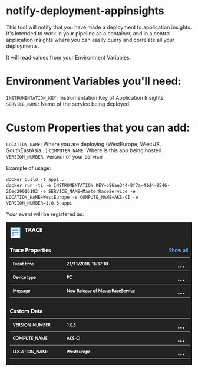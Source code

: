 # notify-deployment-appinsights

This tool will notify that you have made a deployment to application insights. 
It's intended to work in your pipeline as a container, and in a central application insights where you can easily query and correlate all your deployments.

It will read values from your Environment Variables.

# Environment Variables you'll need:

`INSTRUMENTATION_KEY`: Instrumentation Key of Application Insights.
`SERVICE_NAME`: Name of the service being deployed.

# Custom Properties that you can add:

`LOCATION_NAME`: Where you are deploying (WestEurope, WestUS, SouthEastAsia...)
`COMPUTER_NAME`: Where is this app being hosted
`VERSION_NUMBER`: Version of your service


Example of usage:

```
docker build -t appi .
docker run -ti -e INSTRUMENTATION_KEY=b96ae344-8f7a-41d4-9546-26ed29016182 -e SERVICE_NAME=MasterRaceService -e LOCATION_NAME=WestEurope -e COMPUTE_NAME=AKS-CI -e VERSION_NUMBER=1.0.3 appi
```

Your event will be registered as:

![img](ExampleOfTrace.png)